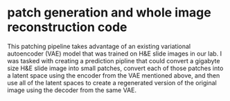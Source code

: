 # patch generation and whole image reconstruction code

This patching pipeline takes advantage of an existing variational autoencoder (VAE) model that was trained on H&E slide images in our lab. I was tasked with creating a prediction pipline that could convert a gigabyte size H&E slide image into small patches, convert each of those patches into a latent space using the encoder from the VAE mentioned above, and then use all of the latent spaces to create a regenerated version of the original image using the decoder from the same VAE.
